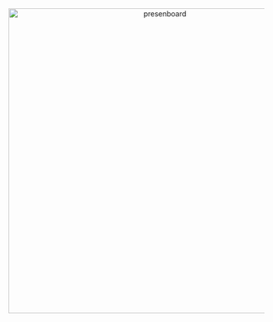 <div align="center">
  <img width="600" alt="presenboard" src="https://user-images.githubusercontent.com/59218001/77263667-3110a200-6cdc-11ea-9307-a73b2cc6a4f3.png">
</div>
